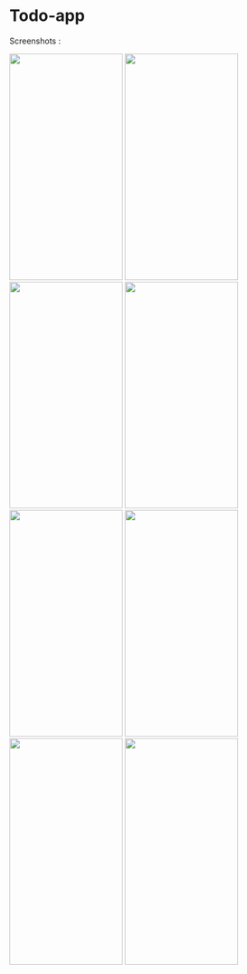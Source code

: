 # Todo-app

Screenshots : 

<img src="https://github.com/Nabijonov-Otabek-19/Todo-app-Compose/assets/81671570/30ab8832-70f0-4dea-83f9-4698eb9fa081" width="200" height="400">

<img src="https://github.com/Nabijonov-Otabek-19/Todo-app-Compose/assets/81671570/2a541bbf-ba96-432e-a53a-8838c03e9728" width="200" height="400">

<img src="https://github.com/Nabijonov-Otabek-19/Todo-app-Compose/assets/81671570/7b2a9e5c-40a6-49c0-8407-5d4fa03135a7" width="200" height="400">
<img src="https://github.com/Nabijonov-Otabek-19/Todo-app-Compose/assets/81671570/b53ac769-6ec8-4132-91cf-4474b170ac85" width="200" height="400">
<img src="https://github.com/Nabijonov-Otabek-19/Todo-app-Compose/assets/81671570/8c0cbbae-24dd-4e4c-be1c-375b35c1a90f" width="200" height="400">
<img src="https://github.com/Nabijonov-Otabek-19/Todo-app-Compose/assets/81671570/54718c3c-ec2f-4e49-b0ab-87d4ba2f4cd1" width="200" height="400">
<img src="https://github.com/Nabijonov-Otabek-19/Todo-app-Compose/assets/81671570/cc10d930-ce4a-452d-a6fd-bd50a2bb2480" width="200" height="400">
<img src="https://github.com/Nabijonov-Otabek-19/Todo-app-Compose/assets/81671570/33b42225-6e84-427e-a711-26564eef7ae1" width="200" height="400">
